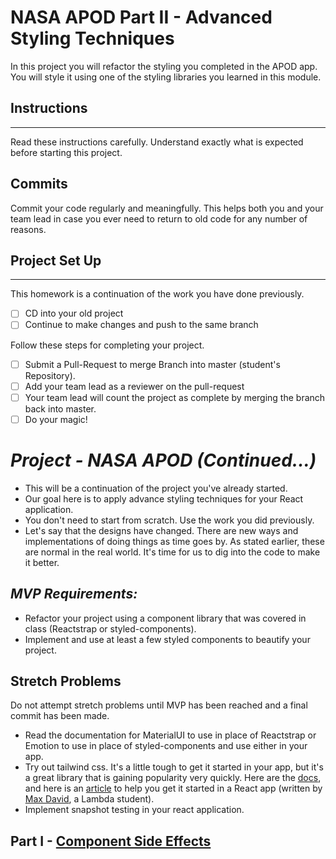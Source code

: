 # NASA APOD Part II - Advanced Styling Techniques

In this project you will refactor the styling you completed in the APOD app. You will style it using one of the styling libraries you learned in this module.

## Instructions

---

Read these instructions carefully. Understand exactly what is expected before starting this project.

## Commits

Commit your code regularly and meaningfully. This helps both you and your team lead in case you ever need to return to old code for any number of reasons.

## Project Set Up

---

This homework is a continuation of the work you have done previously.

-   [ ] CD into your old project
-   [ ] Continue to make changes and push to the same branch

Follow these steps for completing your project.

-   [ ] Submit a Pull-Request to merge Branch into master (student's Repository).
-   [ ] Add your team lead as a reviewer on the pull-request
-   [ ] Your team lead will count the project as complete by merging the branch back into master.
-   [ ] Do your magic!

# _Project - NASA APOD (Continued...)_

-   This will be a continuation of the project you've already started.
-   Our goal here is to apply advance styling techniques for your React application.
-   You don't need to start from scratch. Use the work you did previously.
-   Let's say that the designs have changed. There are new ways and implementations of doing things as time goes by. As stated earlier, these are normal in the real world. It's time for us to dig into the code to make it better.

## _MVP Requirements:_

-   Refactor your project using a component library that was covered in class (Reactstrap or styled-components).
-   Implement and use at least a few styled components to beautify your project.

## Stretch Problems

Do not attempt stretch problems until MVP has been reached and a final commit has been made.

-   Read the documentation for MaterialUI to use in place of Reactstrap or Emotion to use in place of styled-components and use either in your app.
-   Try out tailwind css. It's a little tough to get it started in your app, but it's a great library that is gaining popularity very quickly. Here are the [docs](https://tailwindcss.com/), and here is an [article](https://medium.com/@pipecork/using-tailwind-in-react-quickstart-4b06c10317b5) to help you get it started in a React app (written by [Max David](https://medium.com/@pipecork), a Lambda student).
-   Implement snapshot testing in your react application.

## Part I - [Component Side Effects](README.md)
